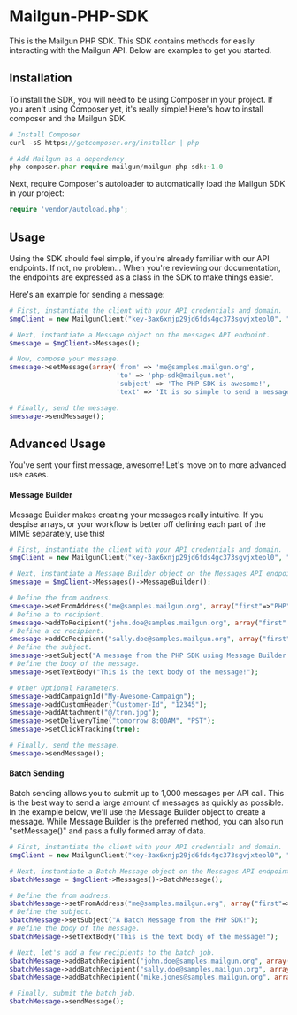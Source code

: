 Mailgun-PHP-SDK
===========
This is the Mailgun PHP SDK. This SDK contains methods for easily interacting with the Mailgun API. Below are examples to get you started.

Installation
-----
To install the SDK, you will need to be using Composer in your project. If you aren't using Composer yet, it's really simple! Here's how to install composer and the Mailgun SDK.

```PHP
# Install Composer
curl -sS https://getcomposer.org/installer | php

# Add Mailgun as a dependency
php composer.phar require mailgun/mailgun-php-sdk:~1.0
``` 
Next, require Composer's autoloader to automatically load the Mailgun SDK in your project:
```PHP
require 'vendor/autoload.php';
```

Usage
-----
Using the SDK should feel simple, if you're already familiar with our API endpoints. If not, no problem... When you're reviewing our documentation, the endpoints are expressed as a class in the SDK to make things easier. 

Here's an example for sending a message: 

```php
# First, instantiate the client with your API credentials and domain. 
$mgClient = new MailgunClient("key-3ax6xnjp29jd6fds4gc373sgvjxteol0", "samples.mailgun.org");

# Next, instantiate a Message object on the messages API endpoint.
$message = $mgClient->Messages();

# Now, compose your message.
$message->setMessage(array('from' => 'me@samples.mailgun.org', 
                           'to' => 'php-sdk@mailgun.net', 
                           'subject' => 'The PHP SDK is awesome!', 
                           'text' => 'It is so simple to send a message.'));

# Finally, send the message.
$message->sendMessage();
```

Advanced Usage
--------------
You've sent your first message, awesome! Let's move on to more advanced use cases. 

#### Message Builder
Message Builder makes creating your messages really intuitive. If you despise arrays, or your workflow is better off defining each part of the MIME separately, use this!

```php
# First, instantiate the client with your API credentials and domain. 
$mgClient = new MailgunClient("key-3ax6xnjp29jd6fds4gc373sgvjxteol0", "samples.mailgun.org");

# Next, instantiate a Message Builder object on the Messages API endpoint.
$message = $mgClient->Messages()->MessageBuilder();

# Define the from address.
$message->setFromAddress("me@samples.mailgun.org", array("first"=>"PHP", "last" => "SDK"));
# Define a to recipient.
$message->addToRecipient("john.doe@samples.mailgun.org", array("first" => "John", "last" => "Doe"));
# Define a cc recipient.
$message->addCcRecipient("sally.doe@samples.mailgun.org", array("first" => "Sally", "last" => "Doe"));
# Define the subject. 
$message->setSubject("A message from the PHP SDK using Message Builder!");
# Define the body of the message.
$message->setTextBody("This is the text body of the message!");

# Other Optional Parameters.
$message->addCampaignId("My-Awesome-Campaign");
$message->addCustomHeader("Customer-Id", "12345");
$message->addAttachment("@/tron.jpg");
$message->setDeliveryTime("tomorrow 8:00AM", "PST");
$message->setClickTracking(true);

# Finally, send the message.
$message->sendMessage();

```

#### Batch Sending
Batch sending allows you to submit up to 1,000 messages per API call. This is the best way to send a large amount of messages as quickly as possible. In the example below, we'll use the Message Builder object to create a message. While Message Builder is the preferred method, you can also run "setMessage()" and pass a fully formed array of data.

```php
# First, instantiate the client with your API credentials and domain. 
$mgClient = new MailgunClient("key-3ax6xnjp29jd6fds4gc373sgvjxteol0", "samples.mailgun.org");

# Next, instantiate a Batch Message object on the Messages API endpoint. 
$batchMessage = $mgClient->Messages()->BatchMessage();

# Define the from address.
$batchMessage->setFromAddress("me@samples.mailgun.org", array("first"=>"PHP", "last" => "SDK"));
# Define the subject. 
$batchMessage->setSubject("A Batch Message from the PHP SDK!");
# Define the body of the message.
$batchMessage->setTextBody("This is the text body of the message!");

# Next, let's add a few recipients to the batch job.
$batchMessage->addBatchRecipient("john.doe@samples.mailgun.org", array("first" => "John", "last" => "Doe"));
$batchMessage->addBatchRecipient("sally.doe@samples.mailgun.org", array("first" => "Sally", "last" => "Doe"));
$batchMessage->addBatchRecipient("mike.jones@samples.mailgun.org", array("first" => "Mike", "last" => "Jones"));

# Finally, submit the batch job.
$batchMessage->sendMessage();
```
